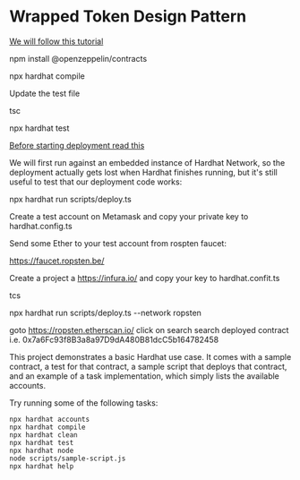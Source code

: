 # Wrapped Token Design Pattern

[We will follow this tutorial](https://yos.io/2019/07/13/smart-contract-extensibility-wrapped-tokens/)

npm install @openzeppelin/contracts

npx hardhat compile

Update the test file

tsc

npx hardhat test

[Before starting deployment read this](https://hardhat.org/tutorial/deploying-to-a-live-network.html)

We will first run against an embedded instance of Hardhat Network, so the deployment actually gets lost when Hardhat finishes running, but it's still useful to test that our deployment code works:

npx hardhat run scripts/deploy.ts

Create a test account on Metamask and copy your private key to hardhat.config.ts

Send some Ether to your test account from rospten faucet:

https://faucet.ropsten.be/


Create a project a https://infura.io/ and copy your key to hardhat.confit.ts

tcs

npx hardhat run scripts/deploy.ts --network ropsten

goto https://ropsten.etherscan.io/
click on search 
search deployed contract i.e. 0x7a6Fc93f8B3a8a97D9dA480B81dcC5b164782458 




This project demonstrates a basic Hardhat use case. It comes with a sample contract, a test for that contract, a sample script that deploys that contract, and an example of a task implementation, which simply lists the available accounts.

Try running some of the following tasks:

```shell
npx hardhat accounts
npx hardhat compile
npx hardhat clean
npx hardhat test
npx hardhat node
node scripts/sample-script.js
npx hardhat help
```
